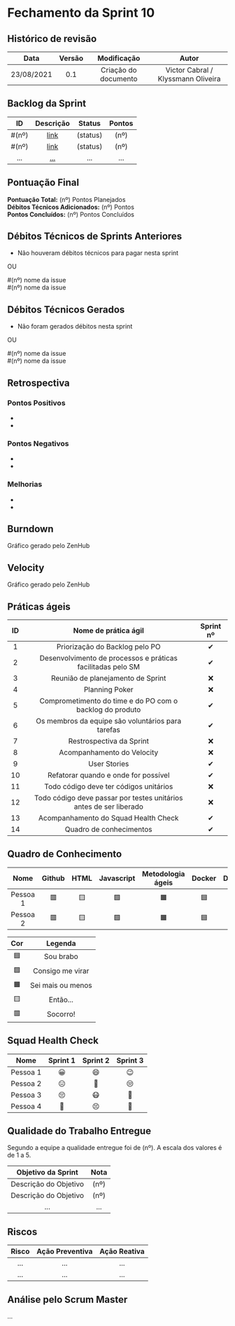 # Fechamento da Sprint 10

## Histórico de revisão

|  **Data**  | **Versão** |   **Modificação**    |             **Autor**              |
| :--------: | :--------: | :------------------: | :--------------------------------: |
| 23/08/2021 |    0.1     | Criação do documento | Victor Cabral / Klyssmann Oliveira |

## Backlog da Sprint

| **ID** | **Descrição** | **Status** | **Pontos** |
| :----: | :-----------: | :--------: | :--------: |
| #(nº)  |   [link]()    |  (status)  |    (nº)    |
| #(nº)  |   [link]()    |  (status)  |    (nº)    |
|  ...   |    [...]()    |    ...     |    ...     |

## Pontuação Final

**Pontuação Total:** (nº) Pontos Planejados <br>
**Débitos Técnicos Adicionados:** (nº) Pontos <br>
**Pontos Concluídos:** (nº) Pontos Concluídos <br>

## Débitos Técnicos de Sprints Anteriores

- Não houveram débitos técnicos para pagar nesta sprint

OU

#(nº) nome da issue
<BR>
#(nº) nome da issue

## Débitos Técnicos Gerados

- Não foram gerados débitos nesta sprint

OU

#(nº) nome da issue
<BR>
#(nº) nome da issue

## Retrospectiva

### Pontos Positivos

-
-

### Pontos Negativos

-
-

### Melhorias

-
-

## Burndown

Gráfico gerado pelo ZenHub

## Velocity

Gráfico gerado pelo ZenHub

## Práticas ágeis

| ID  |                        Nome de prática ágil                        | Sprint nº |
| :-: | :----------------------------------------------------------------: | :-------: |
|  1  |                   Priorização do Backlog pelo PO                   | &#10004;  |
|  2  |    Desenvolvimento de processos e práticas facilitadas pelo SM     | &#10004;  |
|  3  |                 Reunião de planejamento de Sprint                  | &#10060;  |
|  4  |                           Planning Poker                           | &#10060;  |
|  5  |      Comprometimento do time e do PO com o backlog do produto      | &#10004;  |
|  6  |         Os membros da equipe são voluntários para tarefas          | &#10004;  |
|  7  |                      Restrospectiva da Sprint                      | &#10060;  |
|  8  |                     Acompanhamento do Velocity                     | &#10060;  |
|  9  |                            User Stories                            | &#10004;  |
| 10  |                Refatorar quando e onde for possível                | &#10004;  |
| 11  |               Todo código deve ter códigos unitários               | &#10060;  |
| 12  | Todo código deve passar por testes unitários antes de ser liberado | &#10060;  |
| 13  |                Acompanhamento do Squad Health Check                | &#10004;  |
| 14  |                      Quadro de conhecimentos                       | &#10004;  |

## Quadro de Conhecimento

|   Nome   |  Github   |   HTML    | Javascript | Metodologia ágeis |  Docker   |  Django   |  Mongodb  |
| :------: | :-------: | :-------: | :--------: | :---------------: | :-------: | :-------: | :-------: |
| Pessoa 1 | &#128997; | &#129000; | &#129001;  |     &#128999;     | &#128998; | &#128997; | &#128997; |
| Pessoa 2 | &#128997; | &#129000; | &#129001;  |     &#128999;     | &#128998; | &#128997; | &#128997; |

|    Cor    |      Legenda      |
| :-------: | :---------------: |
| &#128998; |     Sou brabo     |
| &#129001; | Consigo me virar  |
| &#128999; | Sei mais ou menos |
| &#129000; |     Então...      |
| &#128997; |     Socorro!      |

## Squad Health Check

|   Nome   | Sprint 1  | Sprint 2  | Sprint 3  |
| :------: | :-------: | :-------: | :-------: |
| Pessoa 1 | &#128512; | &#128516; | &#128521; |
| Pessoa 2 | &#128529; | &#129320; | &#128530; |
| Pessoa 3 | &#128532; | &#128567; | &#129314; |
| Pessoa 4 | &#129395; | &#128547; | &#129321; |

## Qualidade do Trabalho Entregue

Segundo a equipe a qualidade entregue foi de (nº). A escala dos valores é de 1 a 5.

| **Objetivo da Sprint** | **Nota** |
| :--------------------: | :------: |
| Descrição do Objetivo  |   (nº)   |
| Descrição do Objetivo  |   (nº)   |
|          ...           |   ...    |

## Riscos

| **Risco** | **Ação Preventiva** | **Ação Reativa** |
| :-------: | :-----------------: | :--------------: |
|    ...    |         ...         |       ...        |
|    ...    |         ...         |       ...        |

<!-- ## Burndown de Riscos (???) -->

## Análise pelo Scrum Master

...
